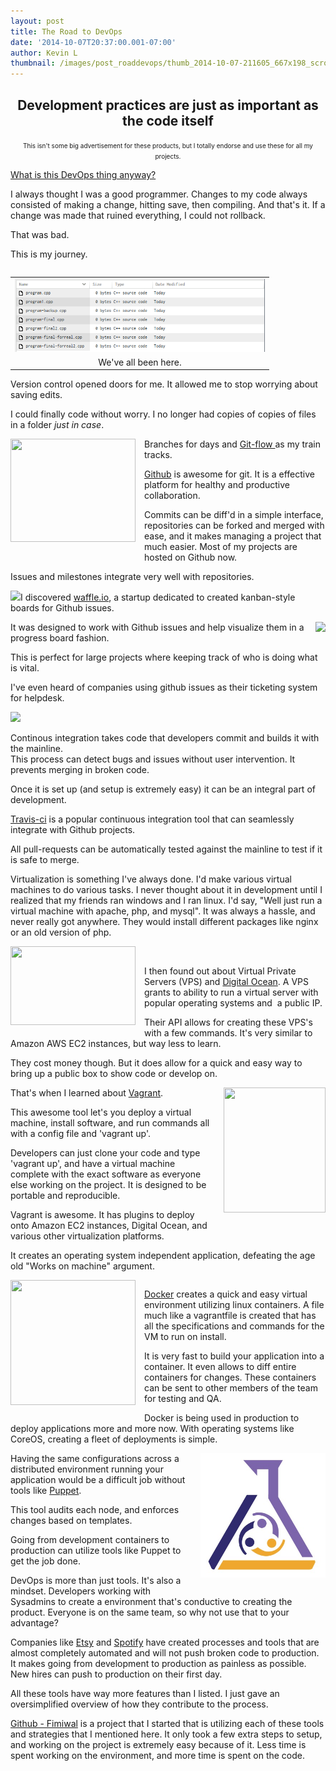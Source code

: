 ```yaml
---
layout: post
title: The Road to DevOps
date: '2014-10-07T20:37:00.001-07:00'
author: Kevin L
thumbnail: /images/post_roaddevops/thumb_2014-10-07-211605_667x198_scrot.png
---
```


<h2 style="text-align: center;">Development practices are just as important as the code itself</h2>
<div style="text-align: center;"><span style="font-size: x-small;">This isn't some big advertisement for these products, but I totally endorse and use these for all my projects.</span>
</div>

[What is this DevOps thing anyway?](http://www.jedi.be/blog/2010/02/12/what-is-this-devops-thing-anyway/)  

I always thought I was a good programmer. Changes to my code always consisted of making a change, hitting save, then compiling. And that's it. If a change was made that ruined everything, I could not rollback.

That was bad.  

This is my journey.  


<table cellpadding="0" cellspacing="0" class="tr-caption-container" style="float: right; text-align: right;">
    <tbody>
        <tr>
            <td style="text-align: center;">
                <a href="/images/post_roaddevops/2014-10-07-211605_667x198_scrot.png" imageanchor="1" style="margin-left: auto; margin-right: auto;"><img border="0" src="/images/post_roaddevops/2014-10-07-211605_667x198_scrot.png" height="117" width="400" />
                </a>
            </td>
        </tr>
        <tr>
            <td class="tr-caption" style="text-align: center;">We've all been here.</td>
        </tr>
    </tbody>
</table>


Version control opened doors for me. It allowed me to stop worrying about saving edits.

I could finally code without worry. I no longer had copies of copies of files in a folder _just in case_.

<a href="https://github.com/" imageanchor="1" style="clear: left; float: left; margin-bottom: 1em; margin-right: 1em;"><img border="0" height="165" src="https://assets-cdn.github.com/images/modules/logos_page/Octocat.png" width="200" /></a>

Branches for days and [Git-flow ][3]as my train tracks.

[Github][4] is awesome for git. It is a effective platform for healthy and productive collaboration.

Commits can be diff'd in a simple interface, repositories can be forked and merged with ease, and it makes managing a project that much easier. Most of my projects are hosted on Github now.

Issues and milestones integrate very well with repositories.

![][5]I discovered [waffle.io][6], a startup dedicated to created kanban-style boards for Github issues.


<a href="https://waffle.io/" imageanchor="1" style="clear: right; float: right; margin-bottom: 1em; margin-left: 1em;"><img border="0" height="" src="https://avatars3.githubusercontent.com/u/4751584?v=3&s=400" width="144"/></a>

It was designed to work with Github issues and help visualize them in a progress board fashion.

This is perfect for large projects where keeping track of who is doing what is vital.

I've even heard of companies using github issues as their ticketing system for helpdesk.

![][7]

Continous integration takes code that developers commit and builds it with the mainline.   
This process can detect bugs and issues without user intervention. It prevents merging in broken code.

Once it is set up (and setup is extremely easy) it can be an integral part of development.  



[Travis-ci][8] is a popular continuous integration tool that can seamlessly integrate with Github projects.

All pull-requests can be automatically tested against the mainline to test if it is safe to merge.

Virtualization is something I've always done. I'd make various virtual machines to do various tasks. I never thought about it in development until I realized that my friends ran windows and I ran linux. I'd say, "Well just run a virtual machine with apache, php, and mysql". It was always a hassle, and never really got anywhere. They would install different packages like nginx or an old version of php.

&nbsp;
<a href="https://www.digitalocean.com/assets/images/logos-badges/png/DO_Logo_Vertical_Blue-75e0d68b.png" imageanchor="1" style="clear: left; float: left; margin-bottom: 1em; margin-right: 1em;"><img border="0" height="126" src="https://www.digitalocean.com/assets/images/logos-badges/png/DO_Logo_Vertical_Blue-75e0d68b.png" width="200" /></a>

I then found out about Virtual Private Servers (VPS) and [Digital Ocean][10]. A VPS grants to ability to run a virtual server with popular operating systems and&nbsp; a public IP.

Their API allows for creating these VPS's with a few commands. It's very similar to Amazon AWS EC2 instances, but way less to learn.

They cost money though. But it does allow for a quick and easy way to bring up a public box to show code or develop on.

<a href="http://upload.wikimedia.org/wikipedia/commons/8/87/Vagrant.png" imageanchor="1" style="clear: right; float: right; margin-bottom: 1em; margin-left: 1em;"><img border="0" src="http://upload.wikimedia.org/wikipedia/commons/8/87/Vagrant.png" height="200" width="163" /></a>

That's when I learned about [Vagrant][12].  

This awesome tool let's you deploy a virtual machine, install software, and run commands all with a config file and 'vagrant up'.

Developers can just clone your code and type 'vagrant up', and have a virtual machine complete with the exact software as everyone else working on the project. It is designed to be portable and reproducible.

Vagrant is awesome. It has plugins to deploy onto Amazon EC2 instances, Digital Ocean, and various other virtualization platforms.

It creates an operating system independent application, defeating the age old "Works on machine" argument.

<div class="separator" style="clear: both; text-align: center;">
    <a href="http://ddf912383141a8d7bbe4-e053e711fc85de3290f121ef0f0e3a1f.r87.cf1.rackcdn.com/docker-whale.png" imageanchor="1" style="clear: left; float: left; margin-bottom: 1em; margin-right: 1em;"><img border="0" src="http://ddf912383141a8d7bbe4-e053e711fc85de3290f121ef0f0e3a1f.r87.cf1.rackcdn.com/docker-whale.png" height="200" width="200" />
    </a>
</div>

[Docker][14] creates a quick and easy virtual environment utilizing linux containers. A file much like a vagrantfile is created that has all the specifications and commands for the VM to run on install.

It is very fast to build your application into a container. It even allows to diff entire containers for changes. These containers can be sent to other members of the team for testing and QA.

Docker is being used in production to deploy applications more and more now. With operating systems like CoreOS, creating a fleet of deployments is simple.

<a href="/images/post_roaddevops/photo.jpg" imageanchor="1" style="clear: right; float: right; margin-bottom: 1em; margin-left: 1em;"><img border="0" src="/images/post_roaddevops/photo.jpg" height="199" width="200" />
</a>

Having the same configurations across a distributed environment running your application would be a difficult job without tools like [Puppet][16].

This tool audits each node, and enforces changes based on templates.

Going from development containers to production can utilize tools like Puppet to get the job done.

DevOps is more than just tools. It's also a mindset. Developers working with Sysadmins to create a environment that's conductive to creating the product. Everyone is on the same team, so why not use that to your advantage?

Companies like [Etsy][17] and [Spotify][18] have created processes and tools that are almost completely automated and will not push broken code to production. It makes going from development to production as painless as possible. New hires can push to production on their first day.

All these tools have way more features than I listed. I just gave an oversimplified overview of how they contribute to the process.

[Github - Fimiwal][19] is a project that I started that is utilizing each of these tools and strategies that I mentioned here. It only took a few extra steps to setup, and working on the project is extremely easy because of it. Less time is spent working on the environment, and more time is spent on the code.

[1]: http://www.kevinlaw.info/images/post_roaddevops/2014-10-07-211605_667x198_scrot.png
[2]: https://assets-cdn.github.com/images/modules/logos_page/Octocat.png
[3]: http://nvie.com/posts/a-successful-git-branching-model/
[4]: http://github.com/
[5]: https://waffle.io/blog/assets/images/site-logo.png
[6]: http://waffle.io/
[7]: https://education.travis-ci.com/img/travis-mascot-200px.png
[8]: ttps://travis-ci.org
[9]: https://www.digitalocean.com/assets/images/logos-badges/png/DO_Logo_Vertical_Blue-75e0d68b.png
[10]: https://www.digitalocean.com/
[11]: http://upload.wikimedia.org/wikipedia/commons/8/87/Vagrant.png
[12]: https://www.vagrantup.com/
[13]: http://ddf912383141a8d7bbe4-e053e711fc85de3290f121ef0f0e3a1f.r87.cf1.rackcdn.com/docker-whale.png
[14]: https://www.docker.com/
[15]: http://www.kevinlaw.info/images/post_roaddevops/photo.jpg
[16]: http://puppetlabs.com/
[17]: http://codeascraft.com/2010/05/20/quantum-of-deployment/
[18]: https://github.com/spotify/helios
[19]: https://github.com/thatarchguy/Fimiwal
